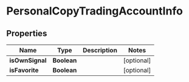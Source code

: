 # PersonalCopyTradingAccountInfo

## Properties
Name | Type | Description | Notes
------------ | ------------- | ------------- | -------------
**isOwnSignal** | **Boolean** |  |  [optional]
**isFavorite** | **Boolean** |  |  [optional]
